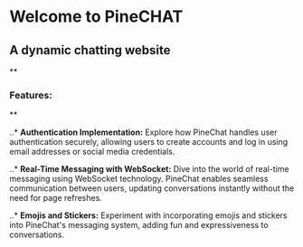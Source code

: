 <h1>Welcome to PineCHAT</h1>
<h2>A dynamic chatting website</h2>
**<h3>Features:</h3>**

..* **Authentication Implementation:** Explore how PineChat handles user authentication securely, allowing users to create accounts and log in using email addresses or social media credentials.

..* **Real-Time Messaging with WebSocket:** Dive into the world of real-time messaging using WebSocket technology. PineChat enables seamless communication between users, updating conversations instantly without the need for page refreshes.

..* **Emojis and Stickers:** Experiment with incorporating emojis and stickers into PineChat's messaging system, adding fun and expressiveness to conversations.
